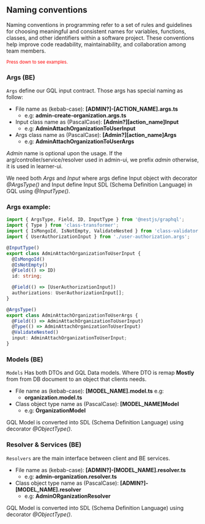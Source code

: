 ## Naming conventions

Naming conventions in programming refer to a set of rules and guidelines for choosing meaningful and consistent names for variables, functions, classes, and other identifiers within a software project. These conventions help improve code readability, maintainability, and collaboration among team members.

<small style="color: red">Press down to see examples.</small>




### Args (BE)

`Args` define our GQL input contract. Those args has special naming as follow:

- File name as (kebab-case): **[ADMIN?]-[ACTION_NAME].args.ts**
  - e.g: **admin-create-organization.args.ts**
- Input class name as (PascalCase): **[Admin?][action_name]Input**
  - e.g: **AdminAttachOrganizationToUserInput**
- Args class name as (PascalCase): **[Admin?][action_name]Args**
  - e.g: **AdminAttachOrganizationToUserArgs**

_Admin_ name is optional upon the usage. If the arg/controller/service/resolver used in admin-ui, we prefix _admin_ otherwise, it is used in learner-ui.

We need both _Args_ and _Input_ where args define Input object with decorator _@ArgsType()_ and Input define Input SDL (Schema Definition Language) in GQL using _@InputType()_.



### Args example:

```ts
import { ArgsType, Field, ID, InputType } from '@nestjs/graphql';
import { Type } from 'class-transformer';
import { IsMongoId, IsNotEmpty, ValidateNested } from 'class-validator';
import { UserAuthorizationInput } from './user-authorization.args';

@InputType()
export class AdminAttachOrganizationToUserInput {
  @IsMongoId()
  @IsNotEmpty()
  @Field(() => ID)
  id: string;

  @Field(() => [UserAuthorizationInput])
  authorizations: UserAuthorizationInput[];
}

@ArgsType()
export class AdminAttachOrganizationToUserArgs {
  @Field(() => AdminAttachOrganizationToUserInput)
  @Type(() => AdminAttachOrganizationToUserInput)
  @ValidateNested()
  input: AdminAttachOrganizationToUserInput;
}
```



### Models (BE)

`Models` Has both DTOs and GQL Data models. Where DTO is remap **Mostly** from from DB document to an object that clients needs.

- File name as (kebab-case): **[MODEL_NAME].model.ts** e.g:
  - **organization.model.ts**
- Class object type name as (PascalCase): **[MODEL_NAME]Model**
  - e.g: **OrganizationModel**

GQL Model is converted into SDL (Schema Definition Language) using decorator _@ObjectType()_.



### Resolver & Services (BE)

`Resolvers` are the main interface between client and BE services.

- File name as (kebab-case): **[ADMIN?]-[MODEL_NAME].resolver.ts**
  - e.g: **admin-organization.resolver.ts**
- Class object type name as (PascalCase): **[ADMIN?]-[MODEL_NAME].resolver** 
  - e.g: **AdminORganizationResolver**

GQL Model is converted into SDL (Schema Definition Language) using decorator _@ObjectType()_.


